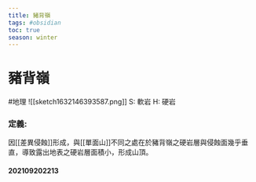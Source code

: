 ```yaml
---
title: 豬背嶺
tags: #obsidian 
toc: true
season: winter
---
```

# 豬背嶺
#地理 
![[sketch1632146393587.png]]
S: 軟岩
H: 硬岩
### 定義:
因[[差異侵蝕]]形成，與[[單面山]]不同之處在於豬背嶺之硬岩層與侵蝕面幾乎垂直，導致露出地表之硬岩層面積小，形成山頂。

#### 202109202213
